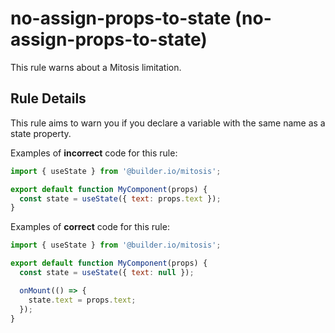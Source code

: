 # no-assign-props-to-state (no-assign-props-to-state)

This rule warns about a Mitosis limitation.

## Rule Details

This rule aims to warn you if you declare a variable with the same name as a state property.

Examples of **incorrect** code for this rule:

```js
import { useState } from '@builder.io/mitosis';

export default function MyComponent(props) {
  const state = useState({ text: props.text });
}
```

Examples of **correct** code for this rule:

```js
import { useState } from '@builder.io/mitosis';

export default function MyComponent(props) {
  const state = useState({ text: null });

  onMount(() => {
    state.text = props.text;
  });
}
```
